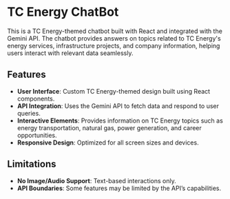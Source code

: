 # TC Energy ChatBot

This is a TC Energy-themed chatbot built with React and integrated with the Gemini API. The chatbot provides answers on topics related to TC Energy's energy services, infrastructure projects, and company information, helping users interact with relevant data seamlessly.

## Features

- **User Interface**: Custom TC Energy-themed design built using React components.
- **API Integration**: Uses the Gemini API to fetch data and respond to user queries.
- **Interactive Elements**: Provides information on TC Energy topics such as energy transportation, natural gas, power generation, and career opportunities.
- **Responsive Design**: Optimized for all screen sizes and devices.

## Limitations

- **No Image/Audio Support**: Text-based interactions only.
- **API Boundaries**: Some features may be limited by the API’s capabilities.
